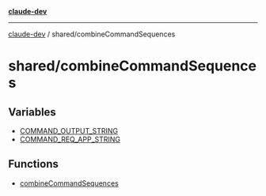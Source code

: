 [**claude-dev**](../../README.md)

***

[claude-dev](../../README.md) / shared/combineCommandSequences

# shared/combineCommandSequences

## Variables

- [COMMAND\_OUTPUT\_STRING](variables/COMMAND_OUTPUT_STRING.md)
- [COMMAND\_REQ\_APP\_STRING](variables/COMMAND_REQ_APP_STRING.md)

## Functions

- [combineCommandSequences](functions/combineCommandSequences.md)
